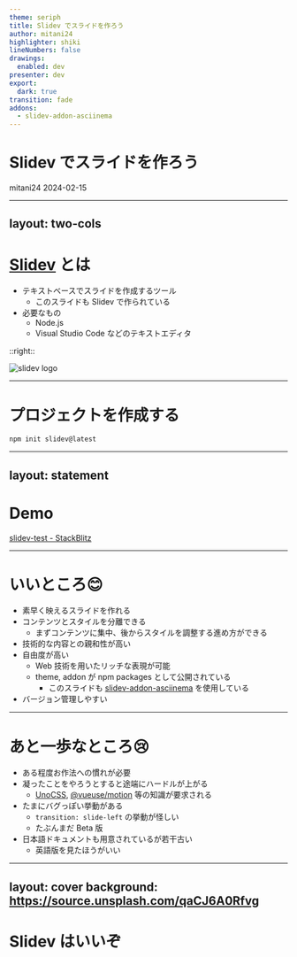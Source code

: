```yaml
---
theme: seriph
title: Slidev でスライドを作ろう
author: mitani24
highlighter: shiki
lineNumbers: false
drawings:
  enabled: dev
presenter: dev
export:
  dark: true
transition: fade
addons:
  - slidev-addon-asciinema
---
```


# Slidev でスライドを作ろう

mitani24 2024-02-15

---
layout: two-cols
---

# [Slidev](https://sli.dev/) とは

- テキストベースでスライドを作成するツール
  - このスライドも Slidev で作られている
- 必要なもの
  - Node.js
  - Visual Studio Code などのテキストエディタ

::right::

![slidev logo](https://sli.dev/logo-title.png)

---

# プロジェクトを作成する

```sh
npm init slidev@latest
```

<Asciinema src="slidev-init.cast" :playerProps="{cols: 150, rows: 25, speed: 2}" m="t-4"/>

---
layout: statement
---

# Demo

[slidev-test - StackBlitz](https://stackblitz.com/edit/slidev-zjgffb?file=slides.md)

---

# いいところ😊

- 素早く映えるスライドを作れる
- コンテンツとスタイルを分離できる
  - まずコンテンツに集中、後からスタイルを調整する進め方ができる
- 技術的な内容との親和性が高い
- 自由度が高い
  - Web 技術を用いたリッチな表現が可能
  - theme, addon が npm packages として公開されている
    - このスライドも [slidev-addon-asciinema](https://www.npmjs.com/package/slidev-addon-asciinema) を使用している
- バージョン管理しやすい

---

# あと一歩なところ😢

- ある程度お作法への慣れが必要
- 凝ったことをやろうとすると途端にハードルが上がる
  - [UnoCSS](https://unocss.dev/), [@vueuse/motion](https://motion.vueuse.org/) 等の知識が要求される
- たまにバグっぽい挙動がある
  - `transition: slide-left` の挙動が怪しい
  - たぶんまだ Beta 版
- 日本語ドキュメントも用意されているが若干古い
  - 英語版を見たほうがいい

---
layout: cover
background: https://source.unsplash.com/qaCJ6A0Rfvg
---

# Slidev はいいぞ
